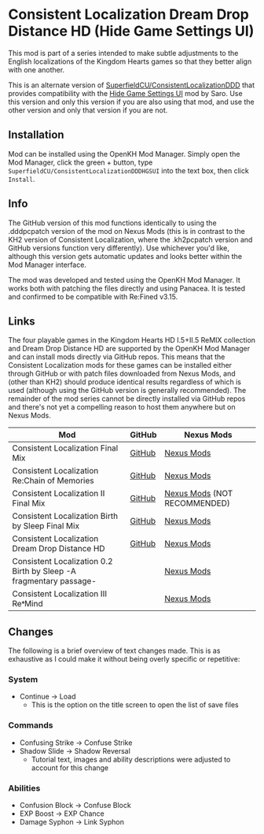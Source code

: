 # Consistent Localization Dream Drop Distance HD (Hide Game Settings UI)

This mod is part of a series intended to make subtle adjustments to the English localizations of the Kingdom Hearts games so that they better align with one another.

This is an alternate version of [SuperfieldCU/ConsistentLocalizationDDD](https://github.com/SuperfieldCU/ConsistentLocalizationDDD) that provides compatibility with the [Hide Game Settings UI](https://www.nexusmods.com/kingdomheartsdreamdropdistancehd/mods/20) mod by Saro. Use this version and only this version if you are also using that mod, and use the other version and only that version if you are not.

## Installation

Mod can be installed using the OpenKH Mod Manager. Simply open the Mod Manager, click the green + button, type `SuperfieldCU/ConsistentLocalizationDDDHGSUI` into the text box, then click `Install`.

## Info

The GitHub version of this mod functions identically to using the .dddpcpatch version of the mod on Nexus Mods (this is in contrast to the KH2 version of Consistent Localization, where the .kh2pcpatch version and GitHub versions function very differently). Use whichever you'd like, although this version gets automatic updates and looks better within the Mod Manager interface.

The mod was developed and tested using the OpenKH Mod Manager. It works both with patching the files directly and using Panacea. It is tested and confirmed to be compatible with Re:Fined v3.15.

## Links
The four playable games in the Kingdom Hearts HD I.5+II.5 ReMIX collection and Dream Drop Distance HD are supported by the OpenKH Mod Manager and can install mods directly via GitHub repos. This means that the Consistent Localization mods for these games can be installed either through GitHub or with patch files downloaded from Nexus Mods, and (other than KH2) should produce identical results regardless of which is used (although using the GitHub version is generally recommended). The remainder of the mod series cannot be directly installed via GitHub repos and there's not yet a compelling reason to host them anywhere but on Nexus Mods.

| Mod | GitHub | Nexus Mods |
| --- | --- | --- |
| Consistent Localization Final Mix | [GitHub](https://github.com/SuperfieldCU/ConsistentLocalizationKH1) | [Nexus Mods](https://www.nexusmods.com/kingdomheartsfinalmix/mods/112) |
| Consistent Localization Re:Chain of Memories | [GitHub](https://github.com/SuperfieldCU/ConsistentLocalizationRecom) | [Nexus Mods](https://www.nexusmods.com/kingdomheartsrechainofmemories/mods/20/) |
| Consistent Localization II Final Mix | [GitHub](https://github.com/SuperfieldCU/ConsistentLocalizationKH2) | [Nexus Mods](https://www.nexusmods.com/kingdomhearts2finalmix/mods/180/) (NOT RECOMMENDED) |
| Consistent Localization Birth by Sleep Final Mix | [GitHub](https://github.com/SuperfieldCU/ConsistentLocalizationBBS) | [Nexus Mods](https://www.nexusmods.com/kingdomheartsbirthbysleepfinalmix/mods/35/) |
| Consistent Localization Dream Drop Distance HD | [GitHub](https://github.com/SuperfieldCU/ConsistentLocalizationDDD) | [Nexus Mods](https://www.nexusmods.com/kingdomheartsdreamdropdistancehd/mods/30/) |
| Consistent Localization 0.2 Birth by Sleep -A fragmentary passage- | | [Nexus Mods](https://www.nexusmods.com/kingdomhearts02birthbysleepafragmentarypassage/mods/20/) |
| Consistent Localization III Re𝄌Mind | | [Nexus Mods](https://www.nexusmods.com/kingdomhearts3/mods/2029/) |

## Changes
The following is a brief overview of text changes made. This is as exhaustive as I could make it without being overly specific or repetitive:

### System
* Continue -> Load
  * This is the option on the title screen to open the list of save files

### Commands
* Confusing Strike -> Confuse Strike
* Shadow Slide -> Shadow Reversal
  * Tutorial text, images and ability descriptions were adjusted to account for this change

### Abilities
* Confusion Block -> Confuse Block
* EXP Boost -> EXP Chance
* Damage Syphon -> Link Syphon